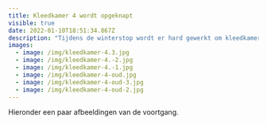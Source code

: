 ```yaml
---
title: Kleedkamer 4 wordt opgeknapt
visible: true
date: 2022-01-10T18:51:34.867Z
description: "Tijdens de winterstop wordt er hard gewerkt om kleedkamer 4 op te knappen. "
images:
  - image: /img/kleedkamer-4.3.jpg
  - image: /img/kleedkamer-4.-2.jpg
  - image: /img/kleedkamer-4.-1.jpg
  - image: /img/kleedkamer-4-oud.jpg
  - image: /img/kleedkamer-4-oud-3.jpg
  - image: /img/kleedkamer-4-oud-2.jpg
---
```

Hieronder een paar afbeeldingen van de voortgang.
